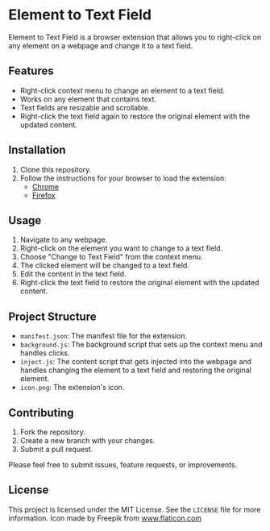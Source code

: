 # Element to Text Field

Element to Text Field is a browser extension that allows you to right-click on any element on a webpage and change it to a text field.

## Features

- Right-click context menu to change an element to a text field.
- Works on any element that contains text.
- Text fields are resizable and scrollable.
- Right-click the text field again to restore the original element with the updated content.

## Installation

1. Clone this repository.
2. Follow the instructions for your browser to load the extension:
   - [Chrome](https://developer.chrome.com/docs/extensions/mv3/getstarted/#manifest)
   - [Firefox](https://extensionworkshop.com/documentation/develop/temporary-installation-in-firefox/)

## Usage

1. Navigate to any webpage.
2. Right-click on the element you want to change to a text field.
3. Choose "Change to Text Field" from the context menu.
4. The clicked element will be changed to a text field.
5. Edit the content in the text field.
6. Right-click the text field to restore the original element with the updated content.

## Project Structure

- `manifest.json`: The manifest file for the extension.
- `background.js`: The background script that sets up the context menu and handles clicks.
- `inject.js`: The content script that gets injected into the webpage and handles changing the element to a text field and restoring the original element.
- `icon.png`: The extension's icon.

## Contributing

1. Fork the repository.
2. Create a new branch with your changes.
3. Submit a pull request.

Please feel free to submit issues, feature requests, or improvements.

## License

This project is licensed under the MIT License. See the `LICENSE` file for more information.
Icon made by Freepik from www.flaticon.com
